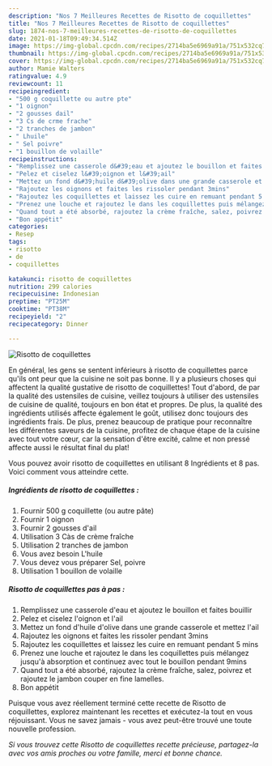 ```yaml
---
description: "Nos 7 Meilleures Recettes de Risotto de coquillettes"
title: "Nos 7 Meilleures Recettes de Risotto de coquillettes"
slug: 1874-nos-7-meilleures-recettes-de-risotto-de-coquillettes
date: 2021-01-18T09:49:34.514Z
image: https://img-global.cpcdn.com/recipes/2714ba5e6969a91a/751x532cq70/risotto-de-coquillettes-photo-principale-de-la-recette.jpg
thumbnail: https://img-global.cpcdn.com/recipes/2714ba5e6969a91a/751x532cq70/risotto-de-coquillettes-photo-principale-de-la-recette.jpg
cover: https://img-global.cpcdn.com/recipes/2714ba5e6969a91a/751x532cq70/risotto-de-coquillettes-photo-principale-de-la-recette.jpg
author: Mamie Walters
ratingvalue: 4.9
reviewcount: 11
recipeingredient:
- "500 g coquillette ou autre pte"
- "1 oignon"
- "2 gousses dail"
- "3 Cs de crme frache"
- "2 tranches de jambon"
- " Lhuile"
- " Sel poivre"
- "1 bouillon de volaille"
recipeinstructions:
- "Remplissez une casserole d&#39;eau et ajoutez le bouillon et faites bouillir"
- "Pelez et ciselez l&#39;oignon et l&#39;ail"
- "Mettez un fond d&#39;huile d&#39;olive dans une grande casserole et mettez l&#39;ail"
- "Rajoutez les oignons et faites les rissoler pendant 3mins"
- "Rajoutez les coquillettes et laissez les cuire en remuant pendant 5 mins"
- "Prenez une louche et rajoutez le dans les coquillettes puis mélangez jusqu&#39;à absorption et continuez avec tout le bouillon pendant 9mins"
- "Quand tout a été absorbé, rajoutez la crème fraîche, salez, poivrez et rajoutez le jambon couper en fine lamelles."
- "Bon appétit"
categories:
- Resep
tags:
- risotto
- de
- coquillettes

katakunci: risotto de coquillettes 
nutrition: 299 calories
recipecuisine: Indonesian
preptime: "PT25M"
cooktime: "PT38M"
recipeyield: "2"
recipecategory: Dinner

---
```



![Risotto de coquillettes](https://img-global.cpcdn.com/recipes/2714ba5e6969a91a/751x532cq70/risotto-de-coquillettes-photo-principale-de-la-recette.jpg)

En général, les gens se sentent inférieurs à risotto de coquillettes parce qu'ils ont peur que la cuisine ne soit pas bonne. Il y a plusieurs choses qui affectent la qualité gustative de risotto de coquillettes! Tout d'abord, de par la qualité des ustensiles de cuisine, veillez toujours à utiliser des ustensiles de cuisine de qualité, toujours en bon état et propres. De plus, la qualité des ingrédients utilisés affecte également le goût, utilisez donc toujours des ingrédients frais. De plus, prenez beaucoup de pratique pour reconnaître les différentes saveurs de la cuisine, profitez de chaque étape de la cuisine avec tout votre cœur, car la sensation d'être excité, calme et non pressé affecte aussi le résultat final du plat!

<!--inarticleads1-->

Vous pouvez avoir risotto de coquillettes en utilisant 8 Ingrédients et 8 pas. Voici comment vous atteindre cette.

##### Ingrédients de risotto de coquillettes :

1. Fournir 500 g coquillette (ou autre pâte)
1. Fournir 1 oignon
1. Fournir 2 gousses d&#39;ail
1. Utilisation 3 Càs de crème fraîche
1. Utilisation 2 tranches de jambon
1. Vous avez besoin  L&#39;huile
1. Vous devez vous préparer  Sel, poivre
1. Utilisation 1 bouillon de volaille




<!--inarticleads2-->

##### Risotto de coquillettes pas à pas :

1. Remplissez une casserole d&#39;eau et ajoutez le bouillon et faites bouillir
1. Pelez et ciselez l&#39;oignon et l&#39;ail
1. Mettez un fond d&#39;huile d&#39;olive dans une grande casserole et mettez l&#39;ail
1. Rajoutez les oignons et faites les rissoler pendant 3mins
1. Rajoutez les coquillettes et laissez les cuire en remuant pendant 5 mins
1. Prenez une louche et rajoutez le dans les coquillettes puis mélangez jusqu&#39;à absorption et continuez avec tout le bouillon pendant 9mins
1. Quand tout a été absorbé, rajoutez la crème fraîche, salez, poivrez et rajoutez le jambon couper en fine lamelles.
1. Bon appétit




<!--inarticleads1-->

<p>
Puisque vous avez réellement terminé cette recette de Risotto de coquillettes, explorez maintenant les recettes et exécutez-la tout en vous réjouissant. Vous ne savez jamais - vous avez peut-être trouvé une toute nouvelle profession.
</p>

<p>
<i>Si vous trouvez cette Risotto de coquillettes recette précieuse, partagez-la avec vos amis proches ou votre famille, merci et bonne chance.</i>
</p>
